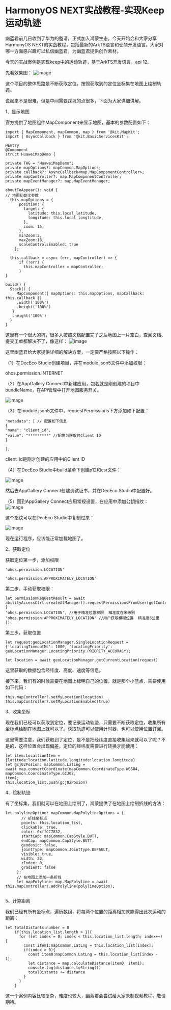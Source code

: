 # HarmonyOS NEXT实战教程-实现Keep运动轨迹
幽蓝君前几日收到了华为的邀请，正式加入鸿蒙生态。今天开始会和大家分享HarmonyOS NEXT的实战教程，包括最新的ArkTS语言和仓颉开发语言。大家对哪一方面感兴趣可以私信幽蓝君，为幽蓝君提供创作素材。

今天的实战案例是实现keep中的运动轨迹，基于ArkTS开发语言，api 12。

先看效果图：
![image](https://github.com/user-attachments/assets/cd57f6b5-9ec5-4c21-8741-0efb3f5c069f)


这个项目的整体思路是不断获取定位，按照获取到的定位坐标集在地图上绘制轨迹。

说起来不是很难，但是中间需要踩坑的点很多，下面为大家详细讲解。

1、显示地图

官方提供了地图组件MapComponent来显示地图，基本的参数配置如下：

```
import { MapComponent, mapCommon, map } from '@kit.MapKit';
import { AsyncCallback } from '@kit.BasicServicesKit';

@Entry
@Component
struct HuaweiMapDemo {

private TAG = "HuaweiMapDemo";
private mapOptions?: mapCommon.MapOptions;
private callback?: AsyncCallback<map.MapComponentController>;
private mapController?: map.MapComponentController;
private mapEventManager?: map.MapEventManager;

aboutToAppear(): void {
// 地图初始化参数
  this.mapOptions = {
      position: {
        target: {
          latitude: this.local_latitude,
          longitude: this.local_longtitude,
        },
        zoom: 15,
      },
      minZoom:2,
      maxZoom:18,
      scaleControlsEnabled: true
    };

  this.callback = async (err, mapController) => {
      if (!err) {
        this.mapController = mapController;
      }
}

build() {
  Stack() {
     MapComponent({ mapOptions: this.mapOptions, mapCallback: this.callback })
     .width('100%')
     .height('100%')
   }
   .height('100%')
  }
}

```

这里有一个很大的坑，很多人按照文档配置完了之后地图上一片空白，查阅文档、提交工单都解决不了，像这样：
![image](https://github.com/user-attachments/assets/effa7163-9561-49c8-823e-db62c155b8b7)

这里幽蓝君给大家提供详细的解决方案，一定要严格按照以下操作：

（1）在DecEco Studio创建项目，并在module.json5文件中添加权限：

ohos.permission.INTERNET


（2）在AppGallery Connect中新建应用，包名就是刚创建的项目中bundleName，在APi管理中打开地图服务开关。

![image](https://github.com/user-attachments/assets/411252ee-ca88-40c6-8606-b7ce1df5cd95)


（3）在module.json5文件中，requestPermissions下方添加如下配置：

```
"metadata": [ // 配置如下信息
{
"name": "client_id",
"value": "*********" //配置为获取的Client ID
}

],
```


client_id是刚才创建的应用中的Client ID

（4）在DecEco Studio中build菜单下创建p12和csr文件：

![image](https://github.com/user-attachments/assets/b955cded-57b1-4042-8cb7-82f817efeb37)


然后去AppGallery Connect创建调试证书，并在DecEco Studio中配置好。

（5）回到AppGallery Connect应用常规设置，在应用中添加公钥指纹：
![image](https://github.com/user-attachments/assets/75292a94-c1b3-4728-be61-192e654935fd)



这个指纹可以在DecEco Studio中复制过来：

![image](https://github.com/user-attachments/assets/63d59481-f963-4930-a7a4-a763bd35f0bc)


现在运行程序，应该能正常加载地图了。

2、获取定位

获取定位第一步，添加权限

```
'ohos.permission.LOCATION'

'ohos.permission.APPROXIMATELY_LOCATION' 
```


第二步，手动获取权限：

```
let permissionRequestResult = await abilityAccessCtrl.createAtManager().requestPermissionsFromUser(getContext(this),
[
'ohos.permission.LOCATION', //用于精准位置权限  精准度在米级别
'ohos.permission.APPROXIMATELY_LOCATION' //用户获取模糊位置  精准度5公里
]);
```
第三步，获取位置

```
let request:geoLocationManager.SingleLocationRequest = {'locatingTimeoutMs': 1000, 'locatingPriority': geoLocationManager.LocatingPriority.PRIORITY_ACCURACY};

let location = await geoLocationManager.getCurrentLocation(request)
```


这里获取的数据包含经纬度、高度、速度等信息。

接下来，我们有的时候需要在地图上标明自己的位置，就是那个小蓝点，需要使用如下代码：

```
this.mapController?.setMyLocation(location)
this.mapController?.setMyLocationEnabled(true)
```


3、收集坐标

现在我们已经可以获取到定位，要记录运动轨迹，只需要不断获取定位，收集所有坐标点绘制在地图上就可以了。获取轨迹可以使用计时器，也可以使用位置订阅。

这里需要注意，我们获取到了定位，是不是把经纬度直接收集起来就可以了呢？不是的，这样位置会出现偏差，定位的经纬度需要进行转换才能使用：

```
let item:LocaltionItem = {latitude:location.latitude,longitude:location.longitude}
let gcj02Posion: mapCommon.LatLng =
await map.convertCoordinate(mapCommon.CoordinateType.WGS84, mapCommon.CoordinateType.GCJ02,
item);
this.location_list.push(gcj02Posion)
```


4、绘制轨迹

有了坐标集，我们就可以在地图上绘制了，鸿蒙提供了在地图上绘制折线的方法：

```
let polylineOption: mapCommon.MapPolylineOptions = {
       // 折线坐标点
       points: this.location_list,
       clickable: true,
       color: 0xffCC7832,
       startCap: mapCommon.CapStyle.BUTT,
       endCap: mapCommon.CapStyle.BUTT,
       geodesic: false,
       jointType: mapCommon.JointType.DEFAULT,
       visible: true,
       width: 22,
       zIndex: 0,
       gradient: false
     };
     // 在地图上添加一条折线
     let mapPolyline: map.MapPolyline = await this.mapController!.addPolyline(polylineOption);


```
5、计算距离

我们已经有所有坐标点，遍历数组，将每两个位置的距离相加就能得出此次运动的距离：

```
let totalDistants:number = 0
    if(this.location_list.length > 1){
      for (let index = 0; index < this.location_list.length; index++) {
        const item1:mapCommon.LatLng = this.location_list[index];
        if(index > 0){
          const item0:mapCommon.LatLng = this.location_list[index - 1];
          let distance = map.calculateDistance(item0, item1);
          console.log(distance.toString())
          totalDistants += distance
        }
      }
    }
```


这一个案例内容比较复杂，难度也较大，幽蓝君会尝试给大家录制视频教程，敬请期待。
